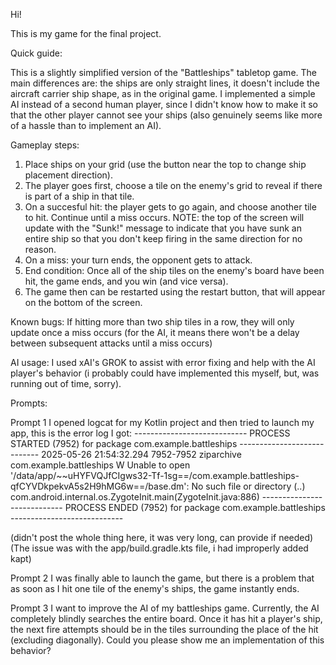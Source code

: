 Hi!

This is my game for the final project.

Quick guide:

This is a slightly simplified version of the "Battleships" tabletop game.
The main differences are: the ships are only straight lines, it doesn't include the aircraft carrier ship shape, as in the original game.
I implemented a simple AI instead of a second human player, since I didn't know how to make it so that the other player cannot see your ships (also genuinely seems like more of a hassle than to implement an AI).

Gameplay steps:

1. Place ships on your grid (use the button near the top to change ship placement direction).
2. The player goes first, choose a tile on the enemy's grid to reveal if there is part of a ship in that tile.
3. On a succesful hit: the player gets to go again, and choose another tile to hit. Continue until a miss occurs.
   NOTE: the top of the screen will update with the "Sunk!" message to indicate that you have sunk an entire ship so that you don't keep firing in the same direction for no reason.
4. On a miss: your turn ends, the opponent gets to attack.
5. End condition: Once all of the ship tiles on the enemy's board have been hit, the game ends, and you win (and vice versa).
6. The game then can be restarted using the restart button, that will appear on the bottom of the screen.

Known bugs: 
If hitting more than two ship tiles in a row, they will only update once a miss occurs (for the AI, it means there won't be a delay between subsequent attacks until a miss occurs)



AI usage:
I used xAI's GROK to assist with error fixing and help with the AI player's behavior (i probably could have implemented this myself, but, was running out of time, sorry).

Prompts:

Prompt 1
I opened logcat for my Kotlin project and then tried to launch my app, this is the error log I got:
---------------------------- PROCESS STARTED (7952) for package com.example.battleships ----------------------------
2025-05-26 21:54:32.294  7952-7952  ziparchive              com.example.battleships              W  Unable to open '/data/app/~~uHYFVQJfCIgws32-Tf-1sg==/com.example.battleships-qfCYVDkpekvA5s2H9hMG6w==/base.dm': No such file or directory
(..)
com.android.internal.os.ZygoteInit.main(ZygoteInit.java:886) 
---------------------------- PROCESS ENDED (7952) for package com.example.battleships ----------------------------

(didn't post the whole thing here, it was very long, can provide if needed)
(The issue was with the app/build.gradle.kts file, i had improperly added kapt)

Prompt 2
I was finally able to launch the game, but there is a problem that as soon as I hit one tile of the enemy's ships, the game instantly ends.


Prompt 3
I want to improve the AI of my battleships game. Currently, the AI completely blindly searches the entire board. 
Once it has hit a player's ship, the next fire attempts should be in the tiles surrounding the place of the hit (excluding diagonally). Could you please show me an implementation of this behavior?
